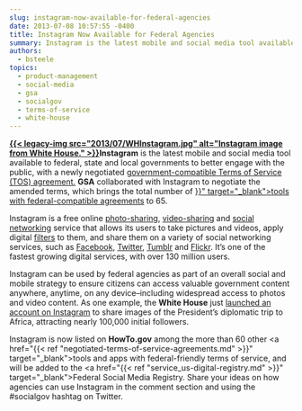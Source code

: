 ```yaml
---
slug: instagram-now-available-for-federal-agencies
date: 2013-07-08 10:57:55 -0400
title: Instagram Now Available for Federal Agencies
summary: Instagram is the latest mobile and social media tool available to federal, state and local governments to better engage with the public, with a newly negotiated government-compatible Terms of Service (TOS) agreement. GSA collaborated with Instagram to negotiate the amended terms, which brings the total number of
authors:
  - bsteele
topics:
  - product-management
  - social-media
  - gsa
  - socialgov
  - terms-of-service
  - white-house
---
```


<p>
  <strong><a href="https://s3.amazonaws.com/digitalgov/_legacy-img/2013/07/WHInstagram.jpg">{{< legacy-img src="2013/07/WHInstagram.jpg" alt="Instagram image from White House." >}}</a>Instagram</strong> is the latest mobile and social media tool available to federal, state and local governments to better engage with the public, with a newly negotiated <a href="http://instagram.com/legal/terms/usgov/" target="_blank">government-compatible Terms of Service (TOS) agreement.</a> <strong>GSA</strong> collaborated with Instagram to negotiate the amended terms, which brings the total number of <a href="{{< ref "negotiated-terms-of-service-agreements.md" >}}" target="_blank">tools with federal-compatible agreements</a> to 65.
</p>

Instagram is a free online <a href="http://en.wikipedia.org/wiki/Photo_sharing" target="_blank">photo-sharing</a>, <a href="http://en.wikipedia.org/wiki/Video_hosting_service" target="_blank">video-sharing</a> and <a href="http://en.wikipedia.org/wiki/Social_networking_service" target="_blank">social networking</a> service that allows its users to take pictures and videos, apply digital <a href="http://en.wikipedia.org/wiki/Photographic_filter" target="_blank">filters</a> to them, and share them on a variety of social networking services, such as <a href="http://en.wikipedia.org/wiki/Facebook" target="_blank">Facebook</a>, <a href="http://en.wikipedia.org/wiki/Twitter" target="_blank">Twitter</a>, <a href="http://en.wikipedia.org/wiki/Tumblr" target="_blank">Tumblr</a> and <a href="http://en.wikipedia.org/wiki/Flickr" target="_blank">Flickr</a>. It’s one of the fastest growing digital services, with over 130 million users.

Instagram can be used by federal agencies as part of an overall social and mobile strategy to ensure citizens can access valuable government content anywhere, anytime, on any device&#8211;including widespread access to photos and video content. As one example, the **White House** just <a href="http://instagram.com/whitehouse" target="_blank">launched an account on Instagram</a> to share images of the President’s diplomatic trip to Africa, attracting nearly 100,000 initial followers.

Instagram is now listed on **HowTo.gov** among the more than 60 other <a href="{{< ref "negotiated-terms-of-service-agreements.md" >}}" target="_blank">tools and apps with federal-friendly terms of service</a>, and will be added to the <a href="{{< ref "service_us-digital-registry.md" >}}" target="_blank">Federal Social Media Registry</a>. Share your ideas on how agencies can use Instagram in the comment section and using the #socialgov hashtag on Twitter.